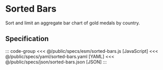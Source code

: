 <script setup>
  import { coordinator } from '@uwdata/vgplot';
  coordinator().clear();
</script>

# Sorted Bars

Sort and limit an aggregate bar chart of gold medals by country.

<Example spec="/specs/yaml/sorted-bars.yaml" />

## Specification

::: code-group
<<< @/public/specs/esm/sorted-bars.js [JavaScript]
<<< @/public/specs/yaml/sorted-bars.yaml [YAML]
<<< @/public/specs/json/sorted-bars.json [JSON]
:::
